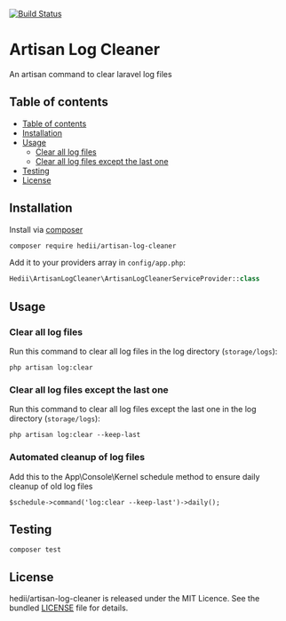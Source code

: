 [![Build Status](https://travis-ci.org/hedii/artisan-log-cleaner.svg?branch=master)](https://travis-ci.org/hedii/artisan-log-cleaner)

# Artisan Log Cleaner

An artisan command to clear laravel log files

## Table of contents

- [Table of contents](#table-of-contents)
- [Installation](#installation)
- [Usage](#usage)
  - [Clear all log files](#clear-all-log-files)
  - [Clear all log files except the last one](#clear-all-log-files-except-the-last-one)
- [Testing](#testing)
- [License](#license)

## Installation

Install via [composer](https://getcomposer.org/doc/00-intro.md)

```sh
composer require hedii/artisan-log-cleaner
```

Add it to your providers array in `config/app.php`:

```php
Hedii\ArtisanLogCleaner\ArtisanLogCleanerServiceProvider::class
```

## Usage

### Clear all log files

Run this command to clear all log files in the log directory (`storage/logs`):

```
php artisan log:clear
```

### Clear all log files except the last one

Run this command to clear all log files except the last one in the log directory (`storage/logs`):

```
php artisan log:clear --keep-last
```

### Automated cleanup of log files 

Add this to the App\Console\Kernel schedule method to ensure daily cleanup of old log files

```
$schedule->command('log:clear --keep-last')->daily();
```

## Testing

```
composer test
```

## License

hedii/artisan-log-cleaner is released under the MIT Licence. See the bundled [LICENSE](https://github.com/hedii/artisan-log-cleaner/blob/master/LICENSE.md) file for details.
